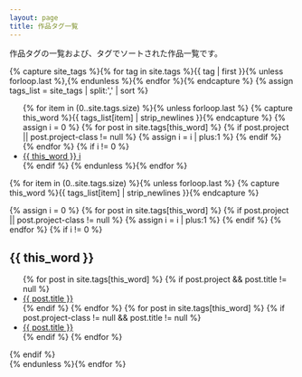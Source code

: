 ```yaml
---
layout: page
title: 作品タグ一覧
---
```


作品タグの一覧および、タグでソートされた作品一覧です。

{% capture site_tags %}{% for tag in site.tags %}{{ tag | first }}{% unless forloop.last %},{% endunless %}{% endfor %}{% endcapture %}
{% assign tags_list = site_tags | split:',' | sort %}

<ul class="entry-meta inline-list">
  {% for item in (0..site.tags.size) %}{% unless forloop.last %}
    {% capture this_word %}{{ tags_list[item] | strip_newlines }}{% endcapture %}
    {% assign i = 0 %}
    {% for post in site.tags[this_word] %}
      {% if post.project || post.project-class != null %}
        {% assign i = i | plus:1 %}
      {% endif %}
    {% endfor %}
    {% if i != 0 %}
  	  <li><a href="#{{ this_word }}" class="tag"><span class="term">{{ this_word }}</span> <span class="count">i</span></a></li>
    {% endif %}
  {% endunless %}{% endfor %}
</ul>

{% for item in (0..site.tags.size) %}{% unless forloop.last %}
  {% capture this_word %}{{ tags_list[item] | strip_newlines }}{% endcapture %}
  <article>
  {% assign i = 0 %}
    {% for post in site.tags[this_word] %}
      {% if post.project || post.project-class != null %}
        {% assign i = i | plus:1 %}
      {% endif %}
    {% endfor %}
    {% if i != 0 %}
      <h2 id="{{ this_word }}" class="tag-heading">{{ this_word }}</h2>
      <ul>
      {% for post in site.tags[this_word] %}
	{% if post.project && post.title != null %}
          <li class="entry-title"><a href="{{ site.url }}{{ post.url }}" title="{{ post.title }}">{{ post.title }}</a></li>
        {% endif %}
      {% endfor %}
      {% for post in site.tags[this_word] %}
	{% if post.project-class != null && post.title != null %}
          <li class="entry-title"><a href="{{ site.url }}/{{ post.project-class }}/index.html#{{ post.aname }}" title="{{ post.title }}">{{ post.title }}</a></li>
        {% endif %}
      {% endfor %}
      </ul>
    {% endif %}
  </article><!-- /.hentry -->
{% endunless %}{% endfor %}
